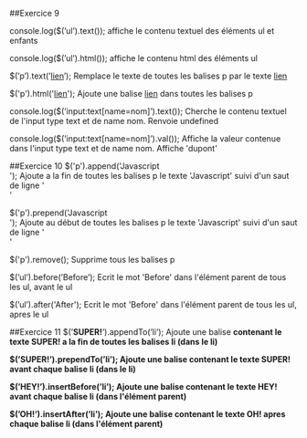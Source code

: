 ##Exercice 9

  console.log($(’ul’).text());
affiche le contenu textuel des éléments ul et enfants

  console.log($(’ul’).html());
affiche le contenu html des éléments ul

  $(’p’).text(’<a href=‘‘#’’>lien</a>’);
Remplace le texte de toutes les balises p par le texte <a href="#">lien</a>

  $('p').html('<a href="#">lien</a>');
Ajoute une balise <a href="#">lien</a> dans toutes les balises p

  console.log($(’input:text[name=nom]’).text());
Cherche le contenu textuel de l'input type text et de name nom. Renvoie undefined

  console.log($(’input:text[name=nom]’).val());
Affiche la valeur contenue dans l'input type text et de name nom. Affiche 'dupont'

##Exercice 10
  $('p').append('Javascript<br />');
Ajoute a la fin de toutes les balises p le texte 'Javascript' suivi d'un saut de ligne '<br/>'

  $('p').prepend('Javascript<br />');
Ajoute au début de toutes les balises p le texte 'Javascript' suivi d'un saut de ligne '<br/>'

  $('p').remove();
Supprime tous les balises p

  $(’ul’).before(’Before’);
Ecrit le mot 'Before' dans l'élément parent de tous les ul, avant le ul

  $(’ul’).after('After');
Ecrit le mot 'Before' dans l'élément parent de tous les ul, apres le ul

##Exercice 11
  $(’<strong>SUPER!</strong>’).appendTo(’li’);
Ajoute une balise <strong> contenant le texte SUPER! a la fin de toutes les balises li (dans le li)

  $(’<strong>SUPER!</strong>’).prependTo(’li’);
Ajoute une balise <strong> contenant le texte SUPER! avant chaque balise li (dans le li)

  $(’<strong>HEY!</strong>’).insertBefore(’li’);
Ajoute une balise <strong> contenant le texte HEY! avant chaque balise li (dans l'élément parent)

 $(’<strong>OH!</strong>’).insertAfter(’li’);
Ajoute une balise <strong> contenant le texte OH! apres chaque balise li (dans l'élément parent)
